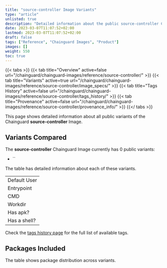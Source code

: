 ```yaml
---
title: "source-controller Image Variants"
type: "article"
unlisted: true
description: "Detailed information about the public source-controller Chainguard Image variants"
date: 2023-03-07T11:07:52+02:00
lastmod: 2023-03-07T11:07:52+02:00
draft: false
tags: ["Reference", "Chainguard Images", "Product"]
images: []
weight: 550
toc: true
---
```


{{< tabs >}}
{{< tab title="Overview" active=false url="/chainguard/chainguard-images/reference/source-controller/" >}}
{{< tab title="Variants" active=true url="/chainguard/chainguard-images/reference/source-controller/image_specs/" >}}
{{< tab title="Tags History" active=false url="/chainguard/chainguard-images/reference/source-controller/tags_history/" >}}
{{< tab title="Provenance" active=false url="/chainguard/chainguard-images/reference/source-controller/provenance_info/" >}}
{{</ tabs >}}

This page shows detailed information about all public variants of the Chainguard **source-controller** Image.

## Variants Compared
The **source-controller** Chainguard Image currently has 0 public variants: 

- ``

The table has detailed information about each of these variants.

|              |
|--------------|
| Default User |
| Entrypoint   |
| CMD          |
| Workdir      |
| Has apk?     |
| Has a shell? |

Check the [tags history page](/chainguard/chainguard-images/reference/source-controller/tags_history/) for the full list of available tags.

## Packages Included
The table shows package distribution across variants.

|  |
|--|

